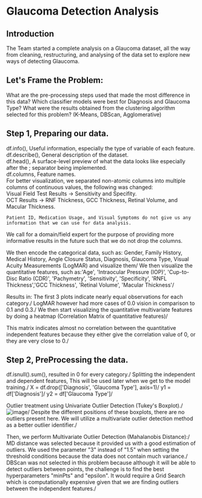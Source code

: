 # Glaucoma Detection Analysis
## Introduction
The Team started a complete analysis on a Glaucoma dataset, all the way from cleaning, restructuring, and analysing of the data set to explore new ways of detecting Glaucoma.

## Let's Frame the Problem:
  What are the pre-processing steps used that made the most difference in this data?
  Which classifier models were best for Diagnosis and Glaucoma Type?
  What were the results obtained from the clustering algorithm selected for this problem? (K-Means, DBScan, Agglomerative)

## Step 1, Preparing our data.
  df.info(), Useful information, especially the type of variable of each feature.\
  df.describe(), General description of the dataset.\
  df.head(), A surface-level preview of what the data looks like especially after the ; separator being implemented.\
  df.columns, Feature names.\
  For better visualization, we separated non-atomic columns into multiple columns of continuous values, the following was changed:\
    Visual Field Test Results -> Sensitivity and Specifity.\
    OCT Results -> RNF Thickness, GCC Thickness, Retinal Volume, and Macular Thickness.

    Patient ID, Medication Usage, and Visual Symptoms do not give us any information that we can use for data analysis.
We call for a domain/field expert for the purpose of providing more informative results in the future such that we do not drop the columns.

We then encode the categorical data, such as: Gender, Family History, Medical History, Angle Closure Status, Diagnosis, Glaucoma Type, Visual Acuity Measurements (LogMAR) and visualize them/
We then visualize the quantitative features, such as:'Age', 'Intraocular Pressure (IOP)', 'Cup-to-Disc Ratio (CDR)',
'Pachymetry', 'Sensitivity', 'Specificity', 'RNFL Thickness','GCC Thickness', 'Retinal Volume', 'Macular Thickness'/

Results in: The first 3 plots indicate nearly equal observations for each category./
LogMAR however had more cases of 0.0 vision in comparison to 0.1 and 0.3./
We then start visualizing the quantitative multivariate features by doing a heatmap (Correlation Matrix of quantitative features)/

This matrix indicates almost no correlation between the quantitative independent features because they either give the correlation value of 0, or they are very close to 0./

## Step 2, PreProcessing the data.

df.isnull().sum(), resulted in 0 for every category./
Splitting the independent and dependent features, This will be used later when we get to the model training./
X = df.drop(['Diagnosis', 'Glaucoma Type'], axis=1)/
y1 = df['Diagnosis']/
y2 = df['Glaucoma Type']/

Outlier treatment using Univariate Outlier Detection (Tukey's Boxplot)./
![image](https://github.com/Zeiad246/Glaucoma_Detection/assets/151476551/d994b06a-03d1-4e56-ad2d-ef3103f1109b)/
Despite the different positions of these boxplots, there are no outliers present here. We will utilize a multivariate outlier detection method as a better outlier identifier./

Then, we perform Multivariate Outlier Detection (Mahalanobis Distance):/
MD distance was selected because it provided us with a good estimation of outliers. We used the parameter "3" instead of "1.5" when setting the threshold conditions because the data does not contain much variance./
DBScan was not selected in this problem because although it will be able to detect outliers between points, the challenge is to find the best hyperparameters "minPts" and "epsilon". It would require a Grid Search which is computationally expensive given that we are finding outliers between the independent features./








